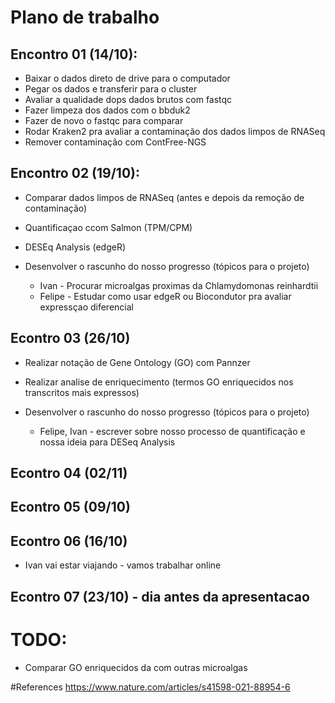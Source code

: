 # Plano de trabalho

## Encontro 01 (14/10):
* Baixar o dados direto de drive para o computador
* Pegar os dados e transferir para o cluster
* Avaliar a qualidade dops dados brutos com fastqc
* Fazer limpeza dos dados com o bbduk2
* Fazer de novo o fastqc para comparar
* Rodar Kraken2 pra avaliar a contaminação dos dados limpos de RNASeq
* Remover contaminação com ContFree-NGS

## Encontro 02 (19/10):
* Comparar dados limpos de RNASeq (antes e depois da remoção de contaminação)
* Quantificaçao ccom Salmon (TPM/CPM)
* DESEq Analysis (edgeR)

* Desenvolver o rascunho do nosso progresso (tópicos para o projeto)
  * Ivan - Procurar microalgas proximas da Chlamydomonas reinhardtii
  * Felipe - Estudar como usar edgeR ou Biocondutor pra avaliar expressçao diferencial

## Econtro 03 (26/10)

* Realizar notação de Gene Ontology (GO) com Pannzer
* Realizar analise de enriquecimento (termos GO enriquecidos nos transcritos mais expressos)

* Desenvolver o rascunho do nosso progresso (tópicos para o projeto)
  * Felipe, Ivan - escrever sobre nosso processo de quantificação e nossa ideia para DESeq Analysis

## Econtro 04 (02/11)

## Econtro 05 (09/10)

## Econtro 06 (16/10)
* Ivan vai estar viajando - vamos trabalhar online

## Econtro 07 (23/10) - dia antes da apresentacao


# TODO:
- Comparar GO enriquecidos da com outras microalgas 


#References
https://www.nature.com/articles/s41598-021-88954-6







